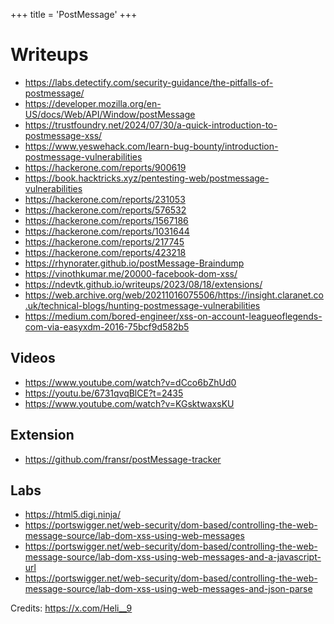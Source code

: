+++
title = 'PostMessage'
+++

# Writeups

- https://labs.detectify.com/security-guidance/the-pitfalls-of-postmessage/
- https://developer.mozilla.org/en-US/docs/Web/API/Window/postMessage
- https://trustfoundry.net/2024/07/30/a-quick-introduction-to-postmessage-xss/
- https://www.yeswehack.com/learn-bug-bounty/introduction-postmessage-vulnerabilities
- https://hackerone.com/reports/900619
- https://book.hacktricks.xyz/pentesting-web/postmessage-vulnerabilities
- https://hackerone.com/reports/231053
- https://hackerone.com/reports/576532
- https://hackerone.com/reports/1567186
- https://hackerone.com/reports/1031644
- https://hackerone.com/reports/217745
- https://hackerone.com/reports/423218
- https://rhynorater.github.io/postMessage-Braindump
- https://vinothkumar.me/20000-facebook-dom-xss/
- https://ndevtk.github.io/writeups/2023/08/18/extensions/
- https://web.archive.org/web/20211016075506/https://insight.claranet.co.uk/technical-blogs/hunting-postmessage-vulnerabilities
- https://medium.com/bored-engineer/xss-on-account-leagueoflegends-com-via-easyxdm-2016-75bcf9d582b5

## Videos

- https://www.youtube.com/watch?v=dCco6bZhUd0
- https://youtu.be/6731qvqBlCE?t=2435
- https://www.youtube.com/watch?v=KGsktwaxsKU


## Extension

- https://github.com/fransr/postMessage-tracker

## Labs

- https://html5.digi.ninja/
-  https://portswigger.net/web-security/dom-based/controlling-the-web-message-source/lab-dom-xss-using-web-messages
- https://portswigger.net/web-security/dom-based/controlling-the-web-message-source/lab-dom-xss-using-web-messages-and-a-javascript-url
- https://portswigger.net/web-security/dom-based/controlling-the-web-message-source/lab-dom-xss-using-web-messages-and-json-parse


Credits: https://x.com/Heli__9
